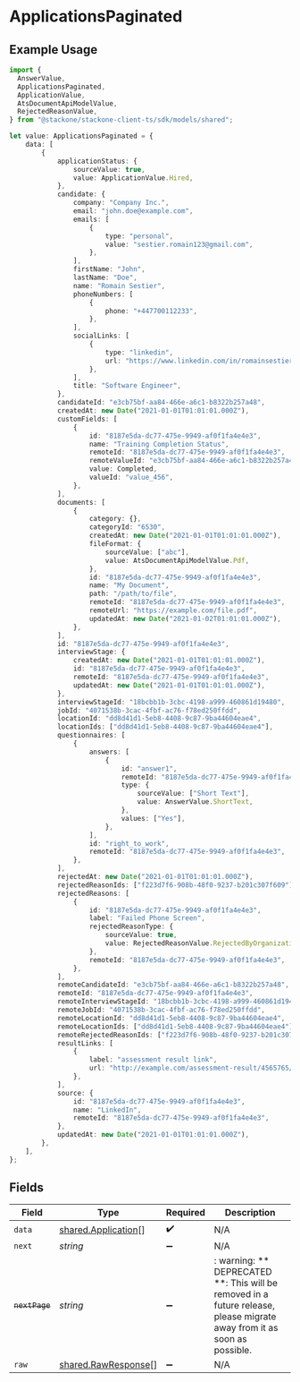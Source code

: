 # ApplicationsPaginated

## Example Usage

```typescript
import {
  AnswerValue,
  ApplicationsPaginated,
  ApplicationValue,
  AtsDocumentApiModelValue,
  RejectedReasonValue,
} from "@stackone/stackone-client-ts/sdk/models/shared";

let value: ApplicationsPaginated = {
    data: [
        {
            applicationStatus: {
                sourceValue: true,
                value: ApplicationValue.Hired,
            },
            candidate: {
                company: "Company Inc.",
                email: "john.doe@example.com",
                emails: [
                    {
                        type: "personal",
                        value: "sestier.romain123@gmail.com",
                    },
                ],
                firstName: "John",
                lastName: "Doe",
                name: "Romain Sestier",
                phoneNumbers: [
                    {
                        phone: "+447700112233",
                    },
                ],
                socialLinks: [
                    {
                        type: "linkedin",
                        url: "https://www.linkedin.com/in/romainsestier/",
                    },
                ],
                title: "Software Engineer",
            },
            candidateId: "e3cb75bf-aa84-466e-a6c1-b8322b257a48",
            createdAt: new Date("2021-01-01T01:01:01.000Z"),
            customFields: [
                {
                    id: "8187e5da-dc77-475e-9949-af0f1fa4e4e3",
                    name: "Training Completion Status",
                    remoteId: "8187e5da-dc77-475e-9949-af0f1fa4e4e3",
                    remoteValueId: "e3cb75bf-aa84-466e-a6c1-b8322b257a48",
                    value: Completed,
                    valueId: "value_456",
                },
            ],
            documents: [
                {
                    category: {},
                    categoryId: "6530",
                    createdAt: new Date("2021-01-01T01:01:01.000Z"),
                    fileFormat: {
                        sourceValue: ["abc"],
                        value: AtsDocumentApiModelValue.Pdf,
                    },
                    id: "8187e5da-dc77-475e-9949-af0f1fa4e4e3",
                    name: "My Document",
                    path: "/path/to/file",
                    remoteId: "8187e5da-dc77-475e-9949-af0f1fa4e4e3",
                    remoteUrl: "https://example.com/file.pdf",
                    updatedAt: new Date("2021-01-02T01:01:01.000Z"),
                },
            ],
            id: "8187e5da-dc77-475e-9949-af0f1fa4e4e3",
            interviewStage: {
                createdAt: new Date("2021-01-01T01:01:01.000Z"),
                id: "8187e5da-dc77-475e-9949-af0f1fa4e4e3",
                remoteId: "8187e5da-dc77-475e-9949-af0f1fa4e4e3",
                updatedAt: new Date("2021-01-01T01:01:01.000Z"),
            },
            interviewStageId: "18bcbb1b-3cbc-4198-a999-460861d19480",
            jobId: "4071538b-3cac-4fbf-ac76-f78ed250ffdd",
            locationId: "dd8d41d1-5eb8-4408-9c87-9ba44604eae4",
            locationIds: ["dd8d41d1-5eb8-4408-9c87-9ba44604eae4"],
            questionnaires: [
                {
                    answers: [
                        {
                            id: "answer1",
                            remoteId: "8187e5da-dc77-475e-9949-af0f1fa4e4e3",
                            type: {
                                sourceValue: ["Short Text"],
                                value: AnswerValue.ShortText,
                            },
                            values: ["Yes"],
                        },
                    ],
                    id: "right_to_work",
                    remoteId: "8187e5da-dc77-475e-9949-af0f1fa4e4e3",
                },
            ],
            rejectedAt: new Date("2021-01-01T01:01:01.000Z"),
            rejectedReasonIds: ["f223d7f6-908b-48f0-9237-b201c307f609"],
            rejectedReasons: [
                {
                    id: "8187e5da-dc77-475e-9949-af0f1fa4e4e3",
                    label: "Failed Phone Screen",
                    rejectedReasonType: {
                        sourceValue: true,
                        value: RejectedReasonValue.RejectedByOrganization,
                    },
                    remoteId: "8187e5da-dc77-475e-9949-af0f1fa4e4e3",
                },
            ],
            remoteCandidateId: "e3cb75bf-aa84-466e-a6c1-b8322b257a48",
            remoteId: "8187e5da-dc77-475e-9949-af0f1fa4e4e3",
            remoteInterviewStageId: "18bcbb1b-3cbc-4198-a999-460861d19480",
            remoteJobId: "4071538b-3cac-4fbf-ac76-f78ed250ffdd",
            remoteLocationId: "dd8d41d1-5eb8-4408-9c87-9ba44604eae4",
            remoteLocationIds: ["dd8d41d1-5eb8-4408-9c87-9ba44604eae4"],
            remoteRejectedReasonIds: ["f223d7f6-908b-48f0-9237-b201c307f609"],
            resultLinks: [
                {
                    label: "assessment result link",
                    url: "http://example.com/assessment-result/4565765/data",
                },
            ],
            source: {
                id: "8187e5da-dc77-475e-9949-af0f1fa4e4e3",
                name: "LinkedIn",
                remoteId: "8187e5da-dc77-475e-9949-af0f1fa4e4e3",
            },
            updatedAt: new Date("2021-01-01T01:01:01.000Z"),
        },
    ],
};
```

## Fields

| Field                                                                                                                   | Type                                                                                                                    | Required                                                                                                                | Description                                                                                                             |
| ----------------------------------------------------------------------------------------------------------------------- | ----------------------------------------------------------------------------------------------------------------------- | ----------------------------------------------------------------------------------------------------------------------- | ----------------------------------------------------------------------------------------------------------------------- |
| `data`                                                                                                                  | [shared.Application](../../../sdk/models/shared/application.md)[]                                                       | :heavy_check_mark:                                                                                                      | N/A                                                                                                                     |
| `next`                                                                                                                  | *string*                                                                                                                | :heavy_minus_sign:                                                                                                      | N/A                                                                                                                     |
| ~~`nextPage`~~                                                                                                          | *string*                                                                                                                | :heavy_minus_sign:                                                                                                      | : warning: ** DEPRECATED **: This will be removed in a future release, please migrate away from it as soon as possible. |
| `raw`                                                                                                                   | [shared.RawResponse](../../../sdk/models/shared/rawresponse.md)[]                                                       | :heavy_minus_sign:                                                                                                      | N/A                                                                                                                     |